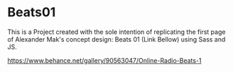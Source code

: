 # Beats01
This is a Project created with the sole intention of replicating the first page of Alexander Mak's concept design: Beats 01 (Link Bellow) using Sass and JS.

https://www.behance.net/gallery/90563047/Online-Radio-Beats-1
